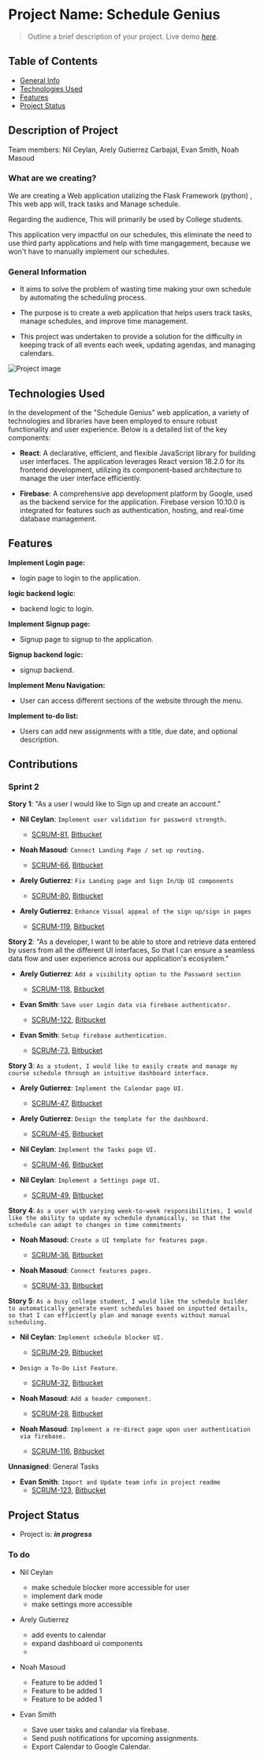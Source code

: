 # Project Name: Schedule Genius

> Outline a brief description of your project.
> Live demo [_here_](https://www.example.com). <!-- If you have the project hosted somewhere, include the link here. -->

## Table of Contents

* [General Info](#general-information)
* [Technologies Used](#technologies-used)
* [Features](#features)
* [Project Status](#project-status)
<!-- * [Screenshots](#screenshots)
* [Setup](#setup)
* [Usage](#usage) -->
<!-- * [Room for Improvement](#room-for-improvement)
* [Acknowledgements](#acknowledgements)
* [Contact](#contact) -->
<!-- * [License](#license) -->

## Description of Project

Team members: Nil Ceylan, Arely Gutierrez Carbajal, Evan Smith, Noah Masoud

### What are we creating?

We are creating a Web application utalizing the Flask Framework (python) , This web app will, track tasks and Manage schedule.

Regarding the audience, This will primarily be used by College students.

This application very impactful on our schedules, this eliminate the need to use third party
applications and help with time mangagement, because we won't have to manually implement our schedules.

### General Information

* It aims to solve the problem of wasting time making your own schedule by automating the scheduling process.

* The purpose is to create a web application that helps users track tasks, manage schedules, and improve time management.

* This project was undertaken to provide a solution for the difficulty in keeping track of all events each week, updating agendas, and managing calendars.

![Project image](misc/readme/logo.webp)

## Technologies Used

In the development of the "Schedule Genius" web application, a variety of technologies and libraries have been employed to ensure robust functionality and user experience. Below is a detailed list of the key components:

* **React**: A declarative, efficient, and flexible JavaScript library for building user interfaces. The application leverages React version 18.2.0 for its frontend development, utilizing its component-based architecture to manage the user interface efficiently.

* **Firebase**: A comprehensive app development platform by Google, used as the backend service for the application. Firebase version 10.10.0 is integrated for features such as authentication, hosting, and real-time database management.

## Features

**Implement Login page:**

* login page to login to the application.

**logic backend logic**:

* backend logic to login.

**Implement Signup page:**

* Signup page to signup to the application.

**Signup backend logic:**

* signup backend.

**Implement Menu Navigation:**

* User can access different sections of the website through the menu.

<!--Course Scheduler Implementation:
-User can input, sort, edit, and filter their assignments.-->

**Implement to-do list:**

* Users can add new assignments with a title, due date, and optional description.

<!--Automatically Generate Event Schedules:
-The generated event schedule should include all activities with appropriate time blocks.-->

<!--Update Schedule Dynamically:
-User can edit or delete existing course details, assignments, and exam entries.-->

<!--**Implement Notifivations and Reminders:**

* The system sends push notifications or email reminders for upcoming assignments a day before their due dates.-->

## Contributions

### Sprint 2

**Story 1**: "As a user I would like to Sign up and create an account."

* **Nil Ceylan**: `Implement user validation for password strength.`
  * [SCRUM-81](https://cs3398s24io.atlassian.net/browse/SCRUM-81?atlOrigin=eyJpIjoiZDZhZGEyOWNmZWQ1NDExZjg2ZTk1ZWU3ZWJhMDJhNzUiLCJwIjoiaiJ9), [Bitbucket](https://bitbucket.org/%7B%7D/%7B79c09805-1a11-4852-8aca-47c274334fc2%7D/branch/SCRUM-81-implement-user-validation-for-p)

* **Noah Masoud**: `Connect Landing Page / set up routing.`
  * [SCRUM-66](https://cs3398s24io.atlassian.net/browse/SCRUM-66?atlOrigin=eyJpIjoiZjY3MDJlYWMyOTJiNGEwZDkyNDg4M2Q0NjZkNzE1NzAiLCJwIjoiaiJ9), [Bitbucket](https://bitbucket.org/cs3398s24io/%7B79c09805-1a11-4852-8aca-47c274334fc2%7D/branch/SCRUM-66-connect-landing-page-to-signup)

* **Arely Gutierrez**: `Fix Landing page and Sign In/Up UI components`
  * [SCRUM-80](https://cs3398s24io.atlassian.net/browse/SCRUM-80?atlOrigin=eyJpIjoiMWQ2NDhjMWY3MDBkNDYwNWJmYTI1YTJmNGEzNGVkNmIiLCJwIjoiaiJ9), [Bitbucket](https://bitbucket.org/%7B%7D/%7B79c09805-1a11-4852-8aca-47c274334fc2%7D/branch/SCRUM-80-fix-landing-page-and-sign-in-up)

* **Arely Gutierrez**: `Enhance Visual appeal of the sign up/sign in pages`
  * [SCRUM-119](https://cs3398s24io.atlassian.net/browse/SCRUM-119?atlOrigin=eyJpIjoiYmM3Y2I2YjU4YzEyNDcxZGE4MDRhMzc3N2IxYjQ2OWQiLCJwIjoiaiJ9), [Bitbucket](https://bitbucket.org/%7B%7D/%7B79c09805-1a11-4852-8aca-47c274334fc2%7D/branch/SCRUM-119-sign-in-sign-up)

**Story 2**: "As a developer, I want to be able to store and retrieve data entered by users from all the different UI interfaces, So that I can ensure a seamless data flow and user experience across our application's ecosystem."

* **Arely Gutierrez**: `Add a visibility option to the Password section`
  * [SCRUM-118](https://cs3398s24io.atlassian.net/browse/SCRUM-118?atlOrigin=eyJpIjoiYmU5YjI1YjM4MjFlNDQ4ODk4N2JhNGMyNmE4OGFmNWYiLCJwIjoiaiJ9), [Bitbucket](https://bitbucket.org/%7B%7D/%7B79c09805-1a11-4852-8aca-47c274334fc2%7D/branch/SCRUM-118-add-a-visibility-option)

* **Evan Smith**: `Save user Login data via firebase authenticator.`
  * [SCRUM-122](https://cs3398s24io.atlassian.net/browse/SCRUM-122?atlOrigin=eyJpIjoiMzYxNjgzZTE4NzNhNDBkOWIxMmE4YWQyYzA0Nzg4OWQiLCJwIjoiaiJ9), [Bitbucket](https://bitbucket.org/%7B%7D/%7B79c09805-1a11-4852-8aca-47c274334fc2%7D/branch/SCRUM-122-save-user-login-data)

* **Evan Smith**: `Setup firebase authentication.`
  * [SCRUM-73](https://cs3398s24io.atlassian.net/browse/SCRUM-73?atlOrigin=eyJpIjoiMDEwM2ZlNTE2NmZlNDllMjljYWU3OTIxOWU5YzRlNzUiLCJwIjoiaiJ9), [Bitbucket](https://bitbucket.org/%7B%7D/%7B79c09805-1a11-4852-8aca-47c274334fc2%7D/branch/SCRUM-73-setup-firebase-authentication)

**Story 3**: `As a student, I would like to easily create and manage my course schedule through an intuitive dashboard interface.`

* **Arely Gutierrez**: `Implement the Calendar page UI.`
  * [SCRUM-47](https://cs3398s24io.atlassian.net/browse/SCRUM-47?atlOrigin=eyJpIjoiOWUyMzhlMDVlZGJmNDI1ZDliMzY0MGIyOTY1ODE5ZDIiLCJwIjoiaiJ9), [Bitbucket](https://bitbucket.org/%7B%7D/%7B79c09805-1a11-4852-8aca-47c274334fc2%7D/branch/SCRUM-47-calendar-page-ui)

* **Arely Gutierrez**: `Design the template for the dashboard.`
  * [SCRUM-45](https://cs3398s24io.atlassian.net/browse/SCRUM-45?atlOrigin=eyJpIjoiY2NlZWMwY2EwOTc3NDdjMmFmNTJkNzUwODI4ODRjNzgiLCJwIjoiaiJ9), [Bitbucket](https://bitbucket.org/%7B%7D/%7B79c09805-1a11-4852-8aca-47c274334fc2%7D/branch/SCRUM-45-design-the-template-for-the-das)

* **Nil Ceylan**: `Implement the Tasks page UI.`
  * [SCRUM-46](https://cs3398s24io.atlassian.net/browse/SCRUM-46?atlOrigin=eyJpIjoiYjc3N2EzOGY3ZTE2NDhiY2EyODY1ZDcwNGI0YmZmZjQiLCJwIjoiaiJ9), [Bitbucket](https://bitbucket.org/%7B%7D/%7B79c09805-1a11-4852-8aca-47c274334fc2%7D/branch/SCRUM-46-implement-the-tasks-page-ui)

* **Nil Ceylan**: `Implement a Settings page UI.`
  * [SCRUM-49](https://cs3398s24io.atlassian.net/browse/SCRUM-49?atlOrigin=eyJpIjoiMGQ4Mjk3YTRhNzE4NDg5OTk4Njc3M2E1NTJkMDA3YmEiLCJwIjoiaiJ9), [Bitbucket](https://bitbucket.org/%7B%7D/%7B79c09805-1a11-4852-8aca-47c274334fc2%7D/branch/SCRUM-49-implement-a-settings-page-ui)

**Story 4**: `As a user with varying week-to-week responsibilities, I would like the ability to update my schedule dynamically, so that the schedule can adapt to changes in time commitments`

* **Noah Masoud**: `Create a UI template for features page.`
  * [SCRUM-36](https://cs3398s24io.atlassian.net/browse/SCRUM-36?atlOrigin=eyJpIjoiZmQyYzEwZjBkZWI4NDNlNjk0NDcxN2M5N2E3NGJjODkiLCJwIjoiaiJ9), [Bitbucket](https://bitbucket.org/%7B%7D/%7B79c09805-1a11-4852-8aca-47c274334fc2%7D/branch/SCRUM-36-create-a-ui-for-features)

* **Noah Masoud**: `Connect features pages.`
  * [SCRUM-33](https://cs3398s24io.atlassian.net/browse/SCRUM-33?atlOrigin=eyJpIjoiNzkyNWQ5Mjg0ZGM5NDA5ZGIzYzI0N2E2ZGEyYjI5NWEiLCJwIjoiaiJ9), [Bitbucket](https://bitbucket.org/%7B%7D/%7B79c09805-1a11-4852-8aca-47c274334fc2%7D/branch/SCRUM-33-connect-features-pages)

**Story 5**: `As a busy college student, I would like the schedule builder to automatically generate event schedules based on inputted details, so that I can efficiently plan and manage events without manual scheduling.`

* **Nil Ceylan**: `Implement schedule blocker UI.`
  * [SCRUM-29](https://cs3398s24io.atlassian.net/browse/SCRUM-29?atlOrigin=eyJpIjoiMWZjZDRlYjFlYWMzNGQ2MTk2ZWI0Yjk3MzE1YzhkNzgiLCJwIjoiaiJ9), [Bitbucket](https://bitbucket.org/%7B%7D/%7B79c09805-1a11-4852-8aca-47c274334fc2%7D/branch/SCRUM-29-implement-automatic-time-blocki)

* `Design a To-Do List Feature.`
  * [SCRUM-32](https://cs3398s24io.atlassian.net/browse/SCRUM-32?atlOrigin=eyJpIjoiNGJmYTBiZTY3OWJmNDFiYzhiY2IyYjUyZmZlNzFmMjIiLCJwIjoiaiJ9), [Bitbucket](https://bitbucket.org/%7B%7D/%7B79c09805-1a11-4852-8aca-47c274334fc2%7D/branch/feature/SCRUM-32-design-a-to-do-list-feature)

* **Noah Masoud**: `Add a header component.`
  * [SCRUM-28](https://cs3398s24io.atlassian.net/browse/SCRUM-28?atlOrigin=eyJpIjoiMTE0ZGFmZjc0MDkwNDBjMDk5OGE1ZWIxYmNiYTU5MzQiLCJwIjoiaiJ9), [Bitbucket](https://bitbucket.org/%7B%7D/%7B79c09805-1a11-4852-8aca-47c274334fc2%7D/branch/SCRUM-28-add-a-header-component)

* **Noah Masoud**: `Implement a re-direct page upon user authentication via firebase.`
  * [SCRUM-116](https://cs3398s24io.atlassian.net/browse/SCRUM-116?atlOrigin=eyJpIjoiNGJlODZjNTVlNjI1NGJlYzgwMjI5NzQyYTJhNTgxODMiLCJwIjoiaiJ9), [Bitbucket](https://bitbucket.org/%7B%7D/%7B79c09805-1a11-4852-8aca-47c274334fc2%7D/branch/SCRUM-116-implement-a-re-direct-page-upo)

**Unnasigned**: General Tasks

* **Evan Smith**: `Import and Update team info in project readme`
  * [SCRUM-123](https://cs3398s24io.atlassian.net/browse/SCRUM-123?atlOrigin=eyJpIjoiZjMyNTdkN2FjYjhkNDE0NmE0YjFiZGE3NTE1ODRhNjMiLCJwIjoiaiJ9), [Bitbucket](https://bitbucket.org/%7B%7D/%7B79c09805-1a11-4852-8aca-47c274334fc2%7D/branch/SCRUM-123-import-and-update-team-info-in)

## Project Status

* Project is: **_in progress_**

### To do

* Nil Ceylan
  * make schedule blocker more accessible for user
  * implement dark mode
  * make settings more accessible

* Arely Gutierrez
  * add events to calendar
  * expand dashboard ui components
  * 

* Noah Masoud
  * Feature to be added 1
  * Feature to be added 1
  * Feature to be added 1

* Evan Smith
  * Save user tasks and calandar via firebase.
  * Send push notifications for upcoming assignments.
  * Export Calendar to Google Calendar.

<!-- 
## Screenshots

![Example screenshot](./img/screenshot.png)
<!-- If you have screenshots you'd like to share, include them here. -->

<!-- ## Setup
What are the project requirements/dependencies? Where are they listed? A requirements.txt or a Pipfile.lock file perhaps? Where is it located?

Proceed to describe how to install / setup one's local environment / get started with the project.

## Usage
How does one go about using it?
Provide various use cases and code examples here.

`write-your-code-here`

## Project Status
Project is: _in progress_ / _complete_ / _no longer being worked on_. If you are no longer working on it, provide reasons why.

## Room for Improvement
Include areas you believe need improvement / could be improved. Also add TODOs for future development.

Room for improvement:
- Improvement to be done 1
- Improvement to be done 2

To do:
- Feature to be added 1
- Feature to be added 2

## Acknowledgements
Give credit here.
- This project was inspired by...
- This project was based on [this tutorial](https://www.example.com).
- Many thanks to...

## Contact
Created by [@flynerdpl](https://www.flynerd.pl/) - feel free to contact me! -->

<!-- Optional -->
<!-- ## License -->
<!-- This project is open source and available under the [... License](). -->

<!-- You don't have to include all sections - just the one's relevant to your project -->